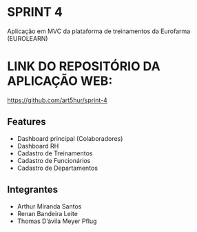 # SPRINT 4
Aplicação em MVC da plataforma de treinamentos da Eurofarma (EUROLEARN)

# LINK DO REPOSITÓRIO DA APLICAÇÃO WEB: 
https://github.com/art5hur/sprint-4

## Features
- Dashboard principal (Colaboradores)
- Dashboard RH
- Cadastro de Treinamentos
- Cadastro de Funcionários
- Cadastro de Departamentos

## Integrantes
- Arthur Miranda Santos
- Renan Bandeira Leite
- Thomas D’ávila Meyer Pflug
